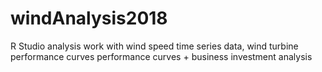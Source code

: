 # windAnalysis2018
R Studio analysis work with wind speed time series data, wind turbine performance curves performance curves + business investment analysis 
